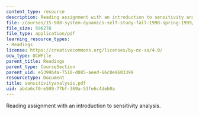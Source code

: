 ```yaml
---
content_type: resource
description: Reading assignment with an introduction to sensitivity analysis.
file: /courses/15-988-system-dynamics-self-study-fall-1998-spring-1999/abda6cf0e50977bf369a53fe6c4deb0a_sensitivityanalysis.pdf
file_size: 596278
file_type: application/pdf
learning_resource_types:
- Readings
license: https://creativecommons.org/licenses/by-nc-sa/4.0/
ocw_type: OCWFile
parent_title: Readings
parent_type: CourseSection
parent_uid: e5399b4a-7510-d085-aeed-66c8e9603399
resourcetype: Document
title: sensitivityanalysis.pdf
uid: abda6cf0-e509-77bf-369a-53fe6c4deb0a
---
```

Reading assignment with an introduction to sensitivity analysis.